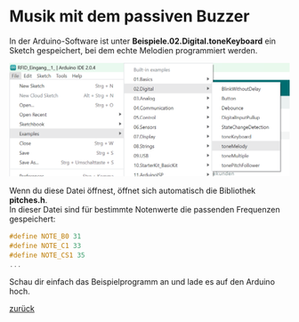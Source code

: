  <link rel="stylesheet" href="https://hi2272.github.io/StyleMD.css">


# Musik mit dem passiven Buzzer

In der Arduino-Software ist unter **Beispiele.02.Digital.toneKeyboard** ein Sketch gespeichert, bei dem echte Melodien programmiert werden.

![Alt text](Screenshot_2.png)  

Wenn du diese Datei öffnest, öffnet sich automatisch die Bibliothek **pitches.h**.  
In dieser Datei sind für bestimmte Notenwerte die passenden Frequenzen gespeichert:  
```C++
#define NOTE_B0 31
#define NOTE_C1 33
#define NOTE_CS1 35
...
```
Schau dir einfach das Beispielprogramm an und lade es auf den Arduino hoch.  


[zurück](../index.html)